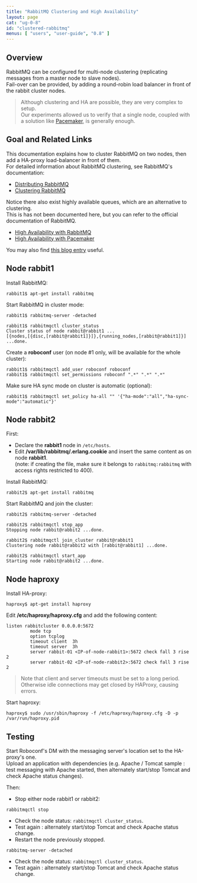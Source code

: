 ```yaml
---
title: "RabbitMQ Clustering and High Availability"
layout: page
cat: "ug-0-8"
id: "clustered-rabbitmq"
menus: [ "users", "user-guide", "0.8" ]
---
```


## Overview

RabbitMQ can be configured for multi-node clustering (replicating messages from a master node to slave nodes).  
Fail-over can be provided, by adding a round-robin load balancer in front of the rabbit cluster nodes.

> Although clustering and HA are possible, they are very complex to setup.  
> Our experiments allowed us to verify that a single node, coupled with a solution like [Pacemaker](http://clusterlabs.org), is generally enough.


## Goal and Related Links

This documentation explains how to cluster RabbitMQ on two nodes, then add a HA-proxy load-balancer in front of them.  
For detailed information about RabbitMQ clustering, see RabbitMQ's documentation:

* [Distributing RabbitMQ](https://www.rabbitmq.com/distributed.html)
* [Clustering RabbitMQ](https://www.rabbitmq.com/clustering.html)

Notice there also exist highly available queues, which are an alternative to clustering.  
This is has not been documented here, but you can refer to the official documentation of RabbitMQ. 

* [High Availability with RabbitMQ](https://www.rabbitmq.com/ha.html)
* [High Availability with Pacemaker](https://www.rabbitmq.com/pacemaker.html)

You may also find [this blog entry](https://insidethecpu.com/2014/11/17/load-balancing-a-rabbitmq-cluster/) useful.


## Node rabbit1

Install RabbitMQ:

```shell
rabbit1$ apt-get install rabbitmq
```

Start RabbitMQ in cluster mode:

```shell
rabbit1$ rabbitmq-server -detached

rabbit1$ rabbitmqctl cluster_status
Cluster status of node rabbit@rabbit1 ...
[{nodes,[{disc,[rabbit@rabbit1]}]},{running_nodes,[rabbit@rabbit1]}]
...done.
```

Create a **roboconf** user (on node #1 only, will be available for the whole cluster):

```shell
rabbit1$ rabbitmqctl add_user roboconf roboconf
rabbit1$ rabbitmqctl set_permissions roboconf ".*" ".*" ".*"
```

Make sure HA sync mode on cluster is automatic (optional):

```shell
rabbit1$ rabbitmqctl set_policy ha-all "" '{"ha-mode":"all","ha-sync-mode":"automatic"}'
```


## Node rabbit2

First:

* Declare the **rabbit1** node in `/etc/hosts`.
* Edit **/var/lib/rabbitmq/.erlang.cookie** and insert the same content as on node **rabbit1**.  
(note: if creating the file, make sure it belongs to `rabbitmq:rabbitmq` with access rights restricted to 400).

Install RabbitMQ:

```shell
rabbit2$ apt-get install rabbitmq
```

Start RabbitMQ and join the cluster:

```shell
rabbit2$ rabbitmq-server -detached

rabbit2$ rabbitmqctl stop_app
Stopping node rabbit@rabbit2 ...done.

rabbit2$ rabbitmqctl join_cluster rabbit@rabbit1
Clustering node rabbit@rabbit2 with [rabbit@rabbit1] ...done.

rabbit2$ rabbitmqctl start_app
Starting node rabbit@rabbit2 ...done.
```


## Node haproxy

Install HA-proxy:

```shell
haproxy$ apt-get install haproxy
```

Edit **/etc/haproxy/haproxy.cfg** and add the following content:

```
listen rabbitcluster 0.0.0.0:5672
         mode tcp
         option tcplog
         timeout client  3h
         timeout server  3h
         server rabbit-01 <IP-of-node-rabbit1>:5672 check fall 3 rise 2
         server rabbit-02 <IP-of-node-rabbit2>:5672 check fall 3 rise 2
```

<!-- FIXME: weird design IMO -->

> Note that client and server timeouts must be set to a long period.  
> Otherwise idle connections may get closed by HAProxy, causing errors.

Start haproxy:

```shell
haproxy$ sudo /usr/sbin/haproxy -f /etc/haproxy/haproxy.cfg -D -p /var/run/haproxy.pid
```


## Testing

Start Roboconf's DM with the messaging server's location set to the HA-proxy's one.  
Upload an application with dependencies (e.g. Apache / Tomcat sample :
test messaging with Apache started, then alternately start/stop Tomcat and check Apache status changes).

Then:

* Stop either node rabbit1 or rabbit2:

```
rabbitmqctl stop
```

* Check the node status: `rabbitmqctl cluster_status`.
* Test again : alternately start/stop Tomcat and check Apache status change.
* Restart the node previously stopped.

```
rabbitmq-server -detached
```

* Check the node status: `rabbitmqctl cluster_status`.
* Test again : alternately start/stop Tomcat and check Apache status change.

